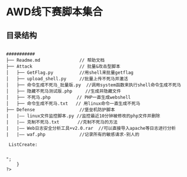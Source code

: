 # AWD线下赛脚本集合
## 目录结构
<pre><code>
###########
├── Readme.md               // 帮助文档 
├── Attack                  // 批量&攻击型脚本
│   ├── GetFlag.py          //用shell来批量getflag
│   ├── upload_shell.py     //批量上传不死马并激活
│   ├── 命令生成不死马_批量版.py  //调用system函数来执行shell命令生成不死马
│   ├── 隐藏不死马测试版.php     //生成并隐藏文件
│   ├── 不死马.php          // PHP一直生成webshell
│   ├── 命令生成不死马.txt   // 用linux命令一直生成不死马
├── Defense                 //堡垒机防护脚本
|   |—— linux文件监控脚本.py //监控最近10分钟被修改的php文件并删除
|   |—— 克制不死马.txt       //克制不死马的方法
|   |—— Web日志安全分析工具+v2.0.rar  //可以直接导入apache等日志进行分析
|   |—— waf.php             //记录所有的敏感请求-别人的
</code></pre>
<code><pre>
ListCreate:
<?php
	$file_str="/1111/.index.php";
	$method = "post";
	$passwd = "a";
	$ip="http://192.168.45.";
	for($i=1;$i<=30;$i++){
		echo $ip.$i.$file_str.",".$method .",".$passwd."<br>";
	}
?>
</code></pre>
